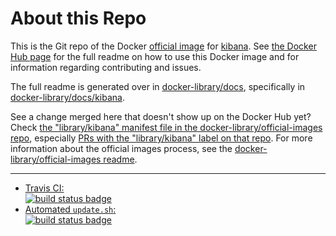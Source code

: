 # About this Repo

This is the Git repo of the Docker [official image](https://docs.docker.com/docker-hub/official_repos/) for [kibana](https://registry.hub.docker.com/_/kibana/). See [the Docker Hub page](https://registry.hub.docker.com/_/kibana/) for the full readme on how to use this Docker image and for information regarding contributing and issues.

The full readme is generated over in [docker-library/docs](https://github.com/docker-library/docs), specifically in [docker-library/docs/kibana](https://github.com/docker-library/docs/tree/master/kibana).

See a change merged here that doesn't show up on the Docker Hub yet? Check [the "library/kibana" manifest file in the docker-library/official-images repo](https://github.com/docker-library/official-images/blob/master/library/kibana), especially [PRs with the "library/kibana" label on that repo](https://github.com/docker-library/official-images/labels/library%2Fkibana). For more information about the official images process, see the [docker-library/official-images readme](https://github.com/docker-library/official-images/blob/master/README.md).
 
---

-	[Travis CI:  
	![build status badge](https://img.shields.io/travis/docker-library/kibana/master.svg)](https://travis-ci.org/docker-library/kibana/branches)
-	[Automated `update.sh`:  
	![build status badge](https://doi-janky.infosiftr.net/job/update.sh/job/kibana/badge/icon)](https://doi-janky.infosiftr.net/job/update.sh/job/kibana)

<!-- THIS FILE IS GENERATED BY https://github.com/docker-library/docs/blob/master/generate-repo-stub-readme.sh -->
